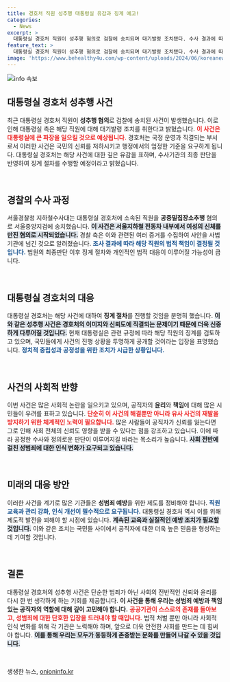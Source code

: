 ```yaml
---
title: 경호처 직원 성추행 대통령실 유감과 징계 예고!
categories:
  - News
excerpt: >
  대통령실 경호처 직원이 성추행 혐의로 검찰에 송치되며 대기발령 조치됐다. 수사 결과에 따라 징계 절차가 진행될 예정인데, 사건의 전말과 파장은 어디까지 갈까?
feature_text: >
  대통령실 경호처 직원이 성추행 혐의로 검찰에 송치되며 대기발령 조치됐다. 수사 결과에 따라 징계 절차가 진행될 예정인데, 사건의 전말과 파장은 어디까지 갈까?
image: 'https://www.behealthy4u.com/wp-content/uploads/2024/06/koreanews.jpg'
---
```


<p><img src="https://www.behealthy4u.com/wp-content/uploads/2024/06/koreanews.jpg" alt="info 속보" /></p>

<h2 data-ke-size="size26">대통령실 경호처 성추행 사건</h2>

<p data-ke-size="size16">최근 대통령실 경호처 직원이 <b>성추행 혐의</b>로 검찰에 송치된 사건이 발생했습니다. 이로 인해 대통령실 측은 해당 직원에 대해 대기발령 조치를 취한다고 밝혔습니다. <b><span style="color: #ee2323;">이 사건은 대통령실에 큰 파장을 일으킬 것으로 예상됩니다.</span></b> 경호처는 국정 운영과 직결되는 부서로서 이러한 사건은 국민의 신뢰를 저하시키고 행정에서의 엄정한 기준을 요구하게 됩니다. 대통령실 경호처는 해당 사건에 대한 깊은 유감을 표하며, 수사기관의 최종 판단을 반영하여 징계 절차를 수행할 예정이라고 밝혔습니다.</p>

<p data-ke-size="size16">&nbsp;</p>

<h2 data-ke-size="size26">경찰의 수사 과정</h2>

<p data-ke-size="size16">서울경찰청 지하철수사대는 대통령실 경호처에 소속된 직원을 <b>공중밀집장소추행</b> 혐의로 서울중앙지검에 송치했습니다. <b><span style="background-color: #21538527;">이 사건은 서울지하철 전동차 내부에서 여성의 신체를 만진 혐의로 시작되었습니다.</span></b> 경찰 측은 이와 관련된 여러 증거를 수집하여 사안을 사법 기관에 넘긴 것으로 알려졌습니다. <b><span style="color: #1a5490;">조사 결과에 따라 해당 직원의 법적 책임이 결정될 것입니다.</span></b> 법원의 최종판단 이후 징계 절차와 개인적인 법적 대응이 이루어질 가능성이 큽니다.</p>

<p data-ke-size="size16">&nbsp;</p>

<h2 data-ke-size="size26">대통령실 경호처의 대응</h2>

<p data-ke-size="size16">대통령실 경호처는 해당 사건에 대하여 <b>징계 절차</b>를 진행할 것임을 분명히 했습니다. <b><span style="background-color: #21538527;">이와 같은 성추행 사건은 경호처의 이미지와 신뢰도에 직결되는 문제이기 때문에 더욱 신중하게 다루어질 것입니다.</span></b> 현재 대통령실은 관련 규정에 따라 해당 직원의 징계를 검토하고 있으며, 국민들에게 사건의 진행 상황을 투명하게 공개할 것이라는 입장을 표명했습니다. <b><span style="color: #1a5490;">정치적 중립성과 공정성을 위한 조치가 시급한 상황입니다.</span></b></p>

<p data-ke-size="size16">&nbsp;</p>

<h2 data-ke-size="size26">사건의 사회적 반향</h2>

<p data-ke-size="size16">이번 사건은 많은 사회적 논란을 일으키고 있으며, 공직자의 <b>윤리</b>와 <b>책임</b>에 대해 많은 시민들이 우려를 표하고 있습니다. <b><span style="color: #ee2323;">단순히 이 사건의 해결뿐만 아니라 유사 사건의 재발을 방지하기 위한 체계적인 노력이 필요합니다.</span></b> 많은 사람들이 공직자가 신뢰를 잃는다면 그로 인해 사회 전체의 신뢰도 영향을 받을 수 있다는 점을 강조하고 있습니다. 이에 따라 공정한 수사와 정의로운 판단이 이루어지길 바라는 목소리가 높습니다. <b><span style="background-color: #21538527;">사회 전반에 걸친 성범죄에 대한 인식 변화가 요구되고 있습니다.</span></b></p>

<p data-ke-size="size16">&nbsp;</p>

<h2 data-ke-size="size26">미래의 대응 방안</h2>

<p data-ke-size="size16">이러한 사건을 계기로 많은 기관들은 <b>성범죄 예방</b>을 위한 제도를 정비해야 합니다. <b><span style="color: #1a5490;">직원 교육과 관리 강화, 인식 개선이 필수적으로 요구됩니다.</span></b> 대통령실 경호처 역시 이를 위해 제도적 발전을 꾀해야 할 시점에 있습니다. <b><span style="background-color: #21538527;">계속된 교육과 실질적인 예방 조치가 필요할 것입니다.</span></b> 이와 같은 조치는 국민들 사이에서 공직자에 대한 더욱 높은 믿음을 형성하는 데 기여할 것입니다.</p>

<p data-ke-size="size16">&nbsp;</p>

<h2 data-ke-size="size26">결론</h2>

<p data-ke-size="size16">대통령실 경호처의 성추행 사건은 단순한 범죄가 아닌 사회의 전반적인 신뢰와 윤리를 다시 한 번 생각하게 하는 기회를 제공합니다. <b>이 사건을 통해 우리는 성범죄 예방과 책임 있는 공직자의 역할에 대해 깊이 고민해야 합니다.</b> <b><span style="color: #ee2323;">공공기관이 스스로의 존재를 돌아보고, 성범죄에 대한 단호한 입장을 드러내야 할 때입니다.</span></b> 법적 처벌 뿐만 아니라 사회적 인식 변화를 위해 각 기관은 노력해야 하며, 앞으로 더욱 안전한 사회를 만드는 데 힘써야 합니다. <b><span style="background-color: #21538527;">이를 통해 우리는 모두가 동등하게 존중받는 문화를 만들어 나갈 수 있을 것입니다.</span></b></p>

<p data-ke-size="size16">&nbsp;</p>
생생한 뉴스, <a href="https://onioninfo.kr" rel="dofollow">onioninfo.kr</a>


